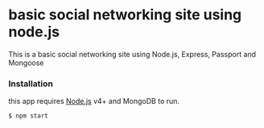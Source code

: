 # basic social networking site using node.js

This is a basic social networking site using Node.js, Express, Passport and Mongoose

### Installation

this app requires [Node.js](https://nodejs.org/) v4+ and MongoDB to run.

```sh
$ npm start
```
